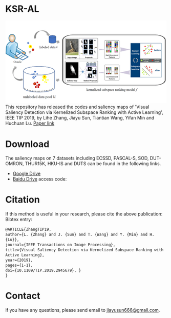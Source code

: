 ﻿# KSR-AL
![KSR-AL](resources/ksral.png)</br>
This repository has released the codes and saliency maps of 'Visual Saliency Detection via Kernelized Subspace Ranking with Active Learning', IEEE TIP 2019,
by Lihe Zhang, Jiayu Sun, Tiantian Wang, Yifan Min and Huchuan Lu.
[Paper link](resources/ksral.pdf)

# Download
The saliency maps on 7 datasets including ECSSD, PASCAL-S, SOD, DUT-OMRON, THUR15K, HKU-IS and DUTS can be found in the following links.
- [Google Drive](https://drive.google.com/file/d/)
- [Baidu Drive](https://pan.baidu.com/s/1k7dTiUPMptmIgPVgSP3LUQ) access code: 

# Citation
If this method is useful in your research, please cite the above publication: Bibtex entry:
```
@ARTICLE{ZhangTIP19, 
author={L. {Zhang} and J. {Sun} and T. {Wang} and Y. {Min} and H. {Lu}},
journal={IEEE Transactions on Image Processing}, 
title={Visual Saliency Detection via Kernelized Subspace Ranking with Active Learning}, 
year={2019}, 
pages={1-1}, 
doi={10.1109/TIP.2019.2945679}, }
}  
```

# Contact

If you have any questions, please send email to jiayusun666@gmail.com.
